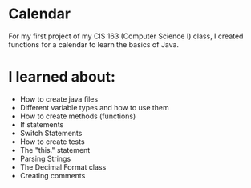# Calendar

For my first project of my CIS 163 (Computer Science I) class, I created functions for a calendar to learn the basics of Java.

# I learned about:
- How to create java files
- Different variable types and how to use them
- How to create methods (functions)
- If statements
- Switch Statements
- How to create tests
- The "this." statement
- Parsing Strings
- The Decimal Format class
- Creating comments
